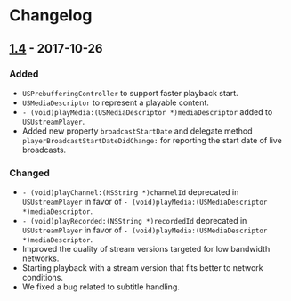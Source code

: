 # Changelog

## [1.4] - 2017-10-26
### Added
- `USPrebufferingController` to support faster playback start.
- `USMediaDescriptor` to represent a playable content.
- `- (void)playMedia:(USMediaDescriptor *)mediaDescriptor` added to `USUstreamPlayer`.
- Added new property `broadcastStartDate` and delegate method `playerBroadcastStartDateDidChange:` for reporting the start date of live broadcasts.

### Changed
- `- (void)playChannel:(NSString *)channelId` deprecated in `USUstreamPlayer` in favor of `- (void)playMedia:(USMediaDescriptor *)mediaDescriptor`.
- `- (void)playRecorded:(NSString *)recordedId` deprecated in `USUstreamPlayer` in favor of `- (void)playMedia:(USMediaDescriptor *)mediaDescriptor`.
- Improved the quality of stream versions targeted for low bandwidth networks.
- Starting playback with a stream version that fits better to network conditions.
- We fixed a bug related to subtitle handling.

[1.4]: ../1.4/
